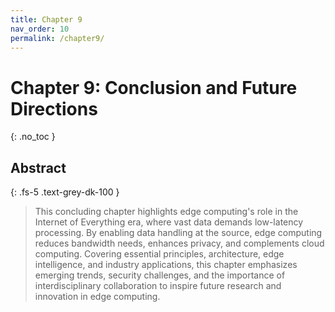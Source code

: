 ```yaml
---
title: Chapter 9
nav_order: 10
permalink: /chapter9/
---
```


# Chapter 9: Conclusion and Future Directions
{: .no_toc }

## Abstract
{: .fs-5 .text-grey-dk-100 }

> This concluding chapter highlights edge computing's role in the Internet of Everything era, where vast data demands low-latency processing. By enabling data handling at the source, edge computing reduces bandwidth needs, enhances privacy, and complements cloud computing. Covering essential principles, architecture, edge intelligence, and industry applications, this chapter emphasizes emerging trends, security challenges, and the importance of interdisciplinary collaboration to inspire future research and innovation in edge computing.

<!-- {: .important }
## 📝 Practice Questions
{: .fs-5 .text-grey-dk-100 }

<div class="practice-question">

<div class="question">
<b>1.</b> Identify the key factors that contribute to biases in AI models deployed on edge devices
and discuss how these biases might manifest in real-world applications.
</div>

<div class="question">
<b>2.</b> Discuss the potential privacy concerns associated with collecting and processing data at
the edge.
</div>

<div class="question">
<b>3.</b> Analyze how biases in edge computing algorithms can impact different user groups, and
outline steps to mitigate these biases.
</div>

<div class="question">
<b>4.</b> Examine the legal measures necessary to ensure privacy protection in edge computing.
</div>
<div class="question">
<b>5.</b> Discuss the technical challenges of implementing privacy-preserving techniques such as
differential privacy and federated learning on edge devices, and how do these challenges
affect privacy and bias.
</div>

</div>
---
{: .important }
## 📘 Course Projects
{: .fs-5 .text-grey-dk-100 }

<div class="course-project">

<div class="project">
<b>1.</b> Evaluate the privacy concerns of a basic edge computing application.
</div>
<!-- How to show the reference number as we are not show the references here. -->
<!-- <div class="project">
<b>2.</b> Implement and evaluate a privacy-preserving algorithm.
</div>

<div class="project">
<b>3.</b> Assess bias in a given dataset.
</div>

<div class="project">
<b>4.</b> Implement and evaluate a bias mitigation algorithm.
</div>

<div class="project">
<b>5.</b> Propose new strategies to minimize biases in a specific edge computing algorithm.
</div>
<div class="project">
<b>6.</b> Design protocol for secure data aggregation in edge networks.
</div>
<div class="project">
<b>7.</b> Create a framework for auditing decisions made by AI models on edge devices, ensuring
transparency and accountability in AI-driven processes.
</div>
<div class="project">
<b>8.</b> Implement edge computing for privacy-preserving applications in important domains
such as healthcare, connected autonomous vehicles, and others.
</div>
<div class="project">
<b>9.</b> Evaluate the potential of blockchain technology in enhancing privacy and reducing bias in
edge computing applications.
</div>
<div class="project">
<b>10.</b> Design a system for real-time privacy monitoring in edge IoT applications.
</div>
</div>

---
{: .important }
## 📚 Suggested Papers
{: .fs-5 .text-grey-dk-100 }

<div class="practice-question">

<div class="question">
<b>1.</b> Nicol Turner Lee, Paul Resnick, and Genie Barton. "Algorithmic bias detection and mitigation:
Best practices and policies to reduce consumer harms". In: <i>Brookings Institute:</i> Washington,
DC, USA 2 (2019) | <a href="https://www.brookings.edu/articles/algorithmic-bias-detection-and-mitigation-best-practices-and-policies-to-reduce-consumer-harms/">Paper</a>.
</div>
<div class="question">
<b>2.</b> Pasika Ranaweera, Anca Delia Jurcut, and Madhusanka Liyanage. "Survey on multi-access
edge computing security and privacy". In: <i>IEEE Communications Surveys & Tutorials </i><b>23</b>. 2
(2021), pp. 1078–1124 | <a href="https://ieeexplore.ieee.org/document/9364272">Paper</a>.
</div>

<div class="question">
<b>3.</b> Mark Ryan. "The future of transportation: Ethical, legal, social and economic impacts of self driving vehicles in the year 2025". In: <i>Science and Engineering Ethics </i> <b>26</b>. 3 (2020), pp.
1185–1208 | <a href="https://link.springer.com/article/10.1007/s11948-019-00130-2">Paper</a>.
</div>
<div class="question">
<b>4.</b> Kewei Sha et al. "On security challenges and open issues in Internet of Things". In: <i>Future
Generation Computer Systems </i> <b>83</b> (2018), pp. 326–337 | <a href="https://www.sciencedirect.com/science/article/abs/pii/S0167739X17324883">Paper</a>.
</div>
<div class="question">
<b>5.</b> Kewei Sha et al. "A survey of edge computing-based designs for IoT security". In: <i>Digital
Communications and Networks </i> <b>6</b>. 2 (2020), pp. 195–202 | <a href="https://www.sciencedirect.com/science/article/pii/S2352864818303018">Paper</a>.
</div>
</div>
--- -->